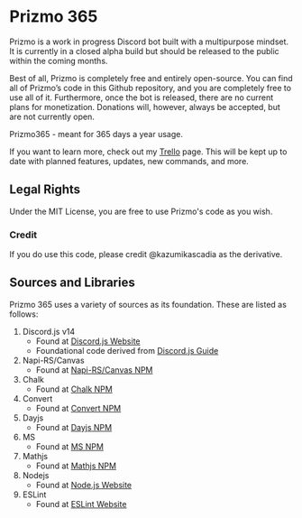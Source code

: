 # Prizmo 365
Prizmo is a work in progress Discord bot built with a multipurpose mindset. It is currently in a closed alpha build but should be released to the public within the coming months.

Best of all, Prizmo is completely free and entirely open-source. You can find all of Prizmo’s code in this Github repository, and you are completely free to use all of it. Furthermore, once the bot is released, there are no current plans for monetization. Donations will, however, always be accepted, but are not currently open.



Prizmo365 - meant for 365 days a year usage.

If you want to learn more, check out my [Trello](https://trello.com/b/bGNCDIGQ/prizmo365-devboard) page. This will be kept up to date with planned features, updates, new commands, and more.

## Legal Rights
Under the MIT License, you are free to use Prizmo's code as you wish. 
### Credit
If you do use this code, please credit @kazumikascadia as the derivative.

## Sources and Libraries
Prizmo 365 uses a variety of sources as its foundation. These are listed as follows:

1. Discord.js v14
   - Found at [Discord.js Website](https://discord.js.org/#/)
   - Foundational code derived from [Discord.js Guide](https://discordjs.guide/)
2. Napi-RS/Canvas
   - Found at [Napi-RS/Canvas NPM](https://www.npmjs.com/package/@napi-rs/canvas)
4. Chalk
   - Found at [Chalk NPM](https://www.npmjs.com/package/chalk)
6. Convert
   - Found at [Convert NPM](https://www.npmjs.com/package/convert)
8. Dayjs
   - Found at [Dayjs NPM](https://www.npmjs.com/package/dayjs)
10. MS
    - Found at [MS NPM](https://www.npmjs.com/package/ms)
12. Mathjs
    - Found at [Mathjs NPM](https://www.npmjs.com/package/mathjs)
14. Nodejs
    - Found at [Node.js Website](https://nodejs.org/en)
15. ESLint
    - Found at [ESLint Website](https://eslint.org/)

